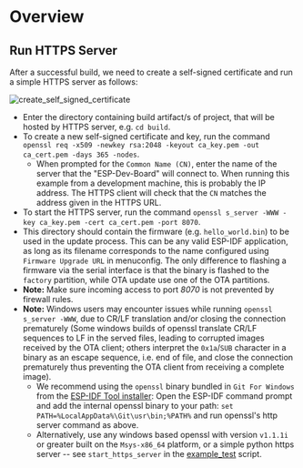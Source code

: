 # Overview

## Run HTTPS Server

After a successful build, we need to create a self-signed certificate and run a simple HTTPS server as follows:

![create_self_signed_certificate](https://dl.espressif.com/dl/esp-idf/docs/_static/ota_self_signature.gif)

* Enter the directory containing build artifact/s of project, that will be hosted by HTTPS server, e.g. `cd build`.
* To create a new self-signed certificate and key, run the command `openssl req -x509 -newkey rsa:2048 -keyout ca_key.pem -out ca_cert.pem -days 365 -nodes`.
  * When prompted for the `Common Name (CN)`, enter the name of the server that the "ESP-Dev-Board" will connect to. When running this example from a development machine, this is probably the IP address. The HTTPS client will check that the `CN` matches the address given in the HTTPS URL.
* To start the HTTPS server, run the command `openssl s_server -WWW -key ca_key.pem -cert ca_cert.pem -port 8070`.
* This directory should contain the firmware (e.g. `hello_world.bin`) to be used in the update process. This can be any valid ESP-IDF application, as long as its filename corresponds to the name configured using `Firmware Upgrade URL` in menuconfig. The only difference to flashing a firmware via the serial interface is that the binary is flashed to the `factory` partition, while OTA update use one of the OTA partitions.
* **Note:** Make sure incoming access to port *8070* is not prevented by firewall rules.
* **Note:** Windows users may encounter issues while running `openssl s_server -WWW`, due to CR/LF translation and/or closing the connection prematurely
  (Some windows builds of openssl translate CR/LF sequences to LF in the served files, leading to corrupted images received by the OTA client; others interpret the `0x1a`/`SUB` character in a binary as an escape sequence, i.e. end of file, and close the connection prematurely thus preventing the OTA client from receiving a complete image).
  * We recommend  using the `openssl` binary bundled in `Git For Windows` from the [ESP-IDF Tool installer](https://docs.espressif.com/projects/esp-idf/en/latest/get-started/windows-setup.html):
  Open the ESP-IDF command prompt and add the internal openssl binary to your path: `set PATH=%LocalAppData%\Git\usr\bin;%PATH%` and run openssl's http server command as above.
  * Alternatively, use any windows based openssl with version `v1.1.1i` or greater built on the `Msys-x86_64` platform, or a simple python https server -- see `start_https_server` in the [example_test](simple_ota_example/example_test.py) script.
